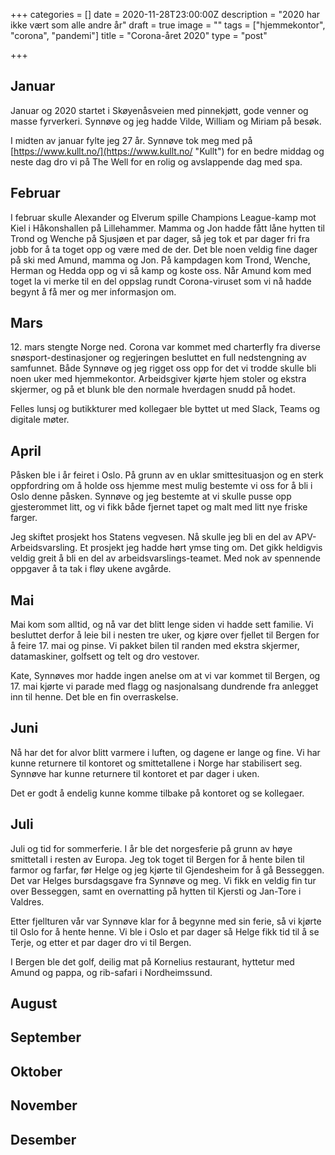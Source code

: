 +++
categories = []
date = 2020-11-28T23:00:00Z
description = "2020 har ikke vært som alle andre år"
draft = true
image = ""
tags = ["hjemmekontor", "corona", "pandemi"]
title = "Corona-året 2020"
type = "post"

+++
## Januar

Januar og 2020 startet i Skøyenåsveien med pinnekjøtt, gode venner og masse fyrverkeri. Synnøve og jeg hadde Vilde, William og Miriam på besøk. 

I midten av januar fylte jeg 27 år. Synnøve tok meg med på [https://www.kullt.no/](https://www.kullt.no/ "Kullt") for en bedre middag og neste dag dro vi på The Well for en rolig og avslappende dag med spa. 

## Februar

I februar skulle Alexander og Elverum spille Champions League-kamp mot Kiel i Håkonshallen på Lillehammer. Mamma og Jon hadde fått låne hytten til Trond og Wenche på Sjusjøen et par dager, så jeg tok et par dager fri fra jobb for å ta toget opp og være med de der. Det ble noen veldig fine dager på ski med Amund, mamma og Jon. På kampdagen kom Trond, Wenche, Herman og Hedda opp og vi så kamp og koste oss. Når Amund kom med toget la vi merke til en del oppslag rundt Corona-viruset som vi nå hadde begynt å få mer og mer informasjon om. 

## Mars

12\. mars stengte Norge ned. Corona var kommet med charterfly fra diverse snøsport-destinasjoner og regjeringen besluttet en full nedstengning av samfunnet. Både Synnøve og jeg rigget oss opp for det vi trodde skulle bli noen uker med hjemmekontor. Arbeidsgiver kjørte hjem stoler og ekstra skjermer, og på et blunk ble den normale hverdagen snudd på hodet.

Felles lunsj og butikkturer med kollegaer ble byttet ut med Slack, Teams og digitale møter. 

## April

Påsken ble i år feiret i Oslo. På grunn av en uklar smittesituasjon og en sterk oppfordring om å holde oss hjemme mest mulig bestemte vi oss for å bli i Oslo denne påsken. Synnøve og jeg bestemte at vi skulle pusse opp gjesterommet litt, og vi fikk både fjernet tapet og malt med litt nye friske farger.

Jeg skiftet prosjekt hos Statens vegvesen. Nå skulle jeg bli en del av APV-Arbeidsvarsling. Et prosjekt jeg hadde hørt ymse ting om. Det gikk heldigvis veldig greit å bli en del av arbeidsvarslings-teamet. Med nok av spennende oppgaver å ta tak i fløy ukene avgårde. 

## Mai

Mai kom som alltid, og nå var det blitt lenge siden vi hadde sett familie. Vi besluttet derfor å leie bil i nesten tre uker, og kjøre over fjellet til Bergen for å feire 17. mai og pinse. Vi pakket bilen til randen med ekstra skjermer, datamaskiner, golfsett og telt og dro vestover.

Kate, Synnøves mor hadde ingen anelse om at vi var kommet til Bergen, og 17. mai kjørte vi parade med flagg og nasjonalsang dundrende fra anlegget inn til henne. Det ble en fin overraskelse.

## Juni

Nå har det for alvor blitt varmere i luften, og dagene er lange og fine. Vi har kunne returnere til kontoret og smittetallene i Norge har stabilisert seg. Synnøve har kunne returnere til kontoret et par dager i uken. 

Det er godt å endelig kunne komme tilbake på kontoret og se kollegaer. 

## Juli

Juli og tid for sommerferie. I år ble det norgesferie på grunn av høye smittetall i resten av Europa. Jeg tok toget til Bergen for å hente bilen til farmor og farfar, før Helge og jeg kjørte til Gjendesheim for å gå Besseggen. Det var Helges bursdagsgave fra Synnøve og meg. Vi fikk en veldig fin tur over Besseggen, samt en overnatting på hytten til Kjersti og Jan-Tore i Valdres. 

Etter fjellturen vår var Synnøve klar for å begynne med sin ferie, så vi kjørte til Oslo for å hente henne. Vi ble i Oslo et par dager så Helge fikk tid til å se Terje, og etter et par dager dro vi til Bergen. 

I Bergen ble det golf, deilig mat på Kornelius restaurant, hyttetur med Amund og pappa, og rib-safari i Nordheimssund. 

## August

## September

## Oktober

## November

## Desember